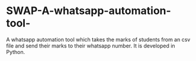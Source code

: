 # SWAP-A-whatsapp-automation-tool-
A whatsapp automation tool which takes the marks of students from an csv file and send their marks to their whatsapp number. It is developed in Python.
